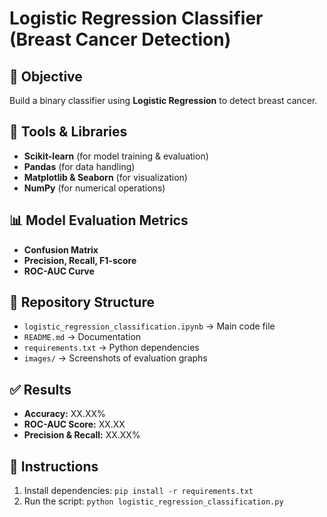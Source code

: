 # Logistic Regression Classifier (Breast Cancer Detection)

## 📌 Objective
Build a binary classifier using **Logistic Regression** to detect breast cancer.

## 🔧 Tools & Libraries
- **Scikit-learn** (for model training & evaluation)
- **Pandas** (for data handling)
- **Matplotlib & Seaborn** (for visualization)
- **NumPy** (for numerical operations)

## 📊 Model Evaluation Metrics
- **Confusion Matrix**
- **Precision, Recall, F1-score**
- **ROC-AUC Curve**

## 📂 Repository Structure
- `logistic_regression_classification.ipynb` → Main code file
- `README.md` → Documentation
- `requirements.txt` → Python dependencies
- `images/` → Screenshots of evaluation graphs

## ✅ Results
- **Accuracy:** XX.XX%
- **ROC-AUC Score:** XX.XX
- **Precision & Recall:** XX.XX%

## 📜 Instructions
1. Install dependencies: `pip install -r requirements.txt`
2. Run the script: `python logistic_regression_classification.py`
